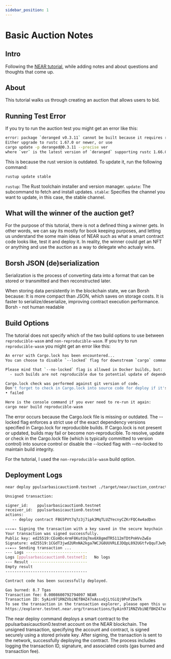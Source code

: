 ```yaml
---
sidebar_position: 1
---
```


# Basic Auction Notes

## Intro

Following the [NEAR tutorial](https://docs.near.org/tutorials/auction/basic-auction), while adding notes and about questions and thoughts that come up.

## About

This tutorial walks us through creating an auction that allows users to bid.

## Running Test Error

If you try to run the auction test you might get an error like this:

```bash
error: package `deranged v0.3.11` cannot be built because it requires rustc 1.67.0 or newer, while the currently active rustc version is 1.66.0
Either upgrade to rustc 1.67.0 or newer, or use
cargo update -p deranged@0.3.11 --precise ver
where `ver` is the latest version of `deranged` supporting rustc 1.66.0
```

This is because the rust version is outdated. To update it, run the following command:

```bash
rustup update stable
```

`rustup`: The Rust toolchain installer and version manager.
`update`: The subcommand to fetch and install updates.
`stable`: Specifies the channel you want to update, in this case, the stable channel.

## What will the winner of the auction get?

For the purpose of this tutorial, there is not a defined thing a winner gets. In other words, we can say its mostly for book keeping purposes, and letting us understand the some main ideas of NEAR such as what a smart contract code looks like, test it and deploy it. In reality, the winner could get an NFT or anything and use the auction as a way to delegate who actualy wins.

## Borsh JSON (de)serialization

Serialization is the process of converting data into a format that can be stored or transmitted and then reconstructed later.

When storing data persistently in the blockchain state, we can Borsh because:
It is more compact than JSON, which saves on storage costs.
It is faster to serialize/deserialize, improving contract execution performance.
Borsh - not human readable

## Build Options

The tutorial does not specify which of the two build options to use between `reproducible-wasm` and `non-reproducible-wasm`. If you try to run `reproducible-wasm` you might get an error like this:

```bash
An error with Cargo.lock has been encountered...
You can choose to disable `--locked` flag for downstream `cargo` command by adding `--no-locked` flag OR by removing `--locked` flag

Please mind that `--no-locked` flag is allowed in Docker builds, but:
  - such builds are not reproducible due to potential update of dependencies and compiled `wasm` mismatch as the result.

Cargo.lock check was performed against git version of code.
Don't forget to check in Cargo.lock into source code for deploy if it's git-ignored...
• failed

Here is the console command if you ever need to re-run it again:
cargo near build reproducible-wasm

```

The error occurs because the Cargo.lock file is missing or outdated. The --locked flag enforces a strict use of the exact dependency versions specified in Cargo.lock for reproducible builds. If Cargo.lock is not present or updated, builds may fail or become non-reproducible. To resolve, update or check in the Cargo.lock file (which is typically committed to version control) into source control or disable the --locked flag with --no-locked to maintain build integrity.

For the tutorial, I used the `non-reproducible-wasm` build option.

## Deployment Logs

```bash
near deploy ppulsarbasicauction0.testnet ./target/near/auction_contract.wasm

Unsigned transaction:

signer_id:    ppulsarbasicauction0.testnet
receiver_id:  ppulsarbasicauction0.testnet
actions:
   -- deploy contract FBG5PVt7q7z3j7ipk3MqTLUZYecnyCZKrFQC4w4adDxn

▹▹▹▸▹ Signing the transaction with a key saved in the secure keychain ...
Your transaction was signed successfully.
Public key: ed25519:CEoHDc4rmF8KutUq7mx6X8gmdTR5112mTDtPnHVvZwEo
Signature: ed25519:1CGdT3jwd2URnNA2kga7WCJG8UUVRLEJDQpL892UGtfvQquTJw9ywzuwDodrciSCqP483TgLMNHCkzY8Bejb89t
▹▹▸▹▹ Sending transaction ...
--- Logs ---------------------------
Logs [ppulsarbasicauction0.testnet]:   No logs
--- Result -------------------------
Empty result
------------------------------------

Contract code has been successfully deployed.

Gas burned: 8.7 Tgas
Transaction fee: 0.0008600792794097 NEAR
Transaction ID: 5yAin971RNZVbiNEfBHZ47xAssxQjLtGiQj9PnF2beTk
To see the transaction in the transaction explorer, please open this url in your browser:
https://explorer.testnet.near.org/transactions/5yAin971RNZVbiNEfBHZ47xAssxQjLtGiQj9PnF2beTk

```

The near deploy command deploys a smart contract to the ppulsarbasicauction0.testnet account on the NEAR blockchain. The unsigned transaction, specifying the account and contract, is signed securely using a stored private key. After signing, the transaction is sent to the network, successfully deploying the contract. The process includes logging the transaction ID, signature, and associated costs (gas burned and transaction fee).
